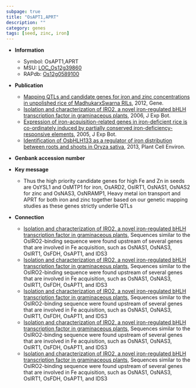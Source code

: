 ```yaml
---
subpage: true
title: "OsAPT1,APRT"
description: ""
category: genes
tags: [seed, zinc, iron]
---
```


* **Information**  
    + Symbol: OsAPT1,APRT  
    + MSU: [LOC_Os12g39860](http://rice.plantbiology.msu.edu/cgi-bin/ORF_infopage.cgi?orf=LOC_Os12g39860)  
    + RAPdb: [Os12g0589100](http://rapdb.dna.affrc.go.jp/viewer/gbrowse_details/irgsp1?name=Os12g0589100)  

* **Publication**  
    + [Mapping QTLs and candidate genes for iron and zinc concentrations in unpolished rice of MadhukarxSwarna RILs](http://www.ncbi.nlm.nih.gov/pubmed?term=Mapping+QTLs+and+candidate+genes+for+iron+and+zinc+concentrations+in+unpolished+rice+of+MadhukarxSwarna+RILs%5BTitle%5D), 2012, Gene.
    + [Isolation and characterization of IRO2, a novel iron-regulated bHLH transcription factor in graminaceous plants](http://www.ncbi.nlm.nih.gov/pubmed?term=Isolation+and+characterization+of+IRO2,+a+novel+iron-regulated+bHLH+transcription+factor+in+graminaceous+plants%5BTitle%5D), 2006, J Exp Bot.
    + [Expression of iron-acquisition-related genes in iron-deficient rice is co-ordinately induced by partially conserved iron-deficiency-responsive elements](http://www.ncbi.nlm.nih.gov/pubmed?term=Expression+of+iron-acquisition-related+genes+in+iron-deficient+rice+is+co-ordinately+induced+by+partially+conserved+iron-deficiency-responsive+elements%5BTitle%5D), 2005, J Exp Bot.
    + [Identification of OsbHLH133 as a regulator of iron distribution between roots and shoots in Oryza sativa](http://www.ncbi.nlm.nih.gov/pubmed?term=Identification+of+OsbHLH133+as+a+regulator+of+iron+distribution+between+roots+and+shoots+in+Oryza+sativa%5BTitle%5D), 2013, Plant Cell Environ.

* **Genbank accession number**  

* **Key message**  
    + Thus the high priority candidate genes for high Fe and Zn in seeds are OsYSL1 and OsMTP1 for iron, OsARD2, OsIRT1, OsNAS1, OsNAS2 for zinc and OsNAS3, OsNRAMP1, Heavy metal ion transport and APRT for both iron and zinc together based on our genetic mapping studies as these genes strictly underlie QTLs

* **Connection**  
    + [Isolation and characterization of IRO2, a novel iron-regulated bHLH transcription factor in graminaceous plants](http://www.ncbi.nlm.nih.gov/pubmed?term=Isolation+and+characterization+of+IRO2,+a+novel+iron-regulated+bHLH+transcription+factor+in+graminaceous+plants%5BTitle%5D), Sequences similar to the OsIRO2-binding sequence were found upstream of several genes that are involved in Fe acquisition, such as OsNAS1, OsNAS3, OsIRT1, OsFDH, OsAPT1, and IDS3
    + [Isolation and characterization of IRO2, a novel iron-regulated bHLH transcription factor in graminaceous plants](http://www.ncbi.nlm.nih.gov/pubmed?term=Isolation+and+characterization+of+IRO2,+a+novel+iron-regulated+bHLH+transcription+factor+in+graminaceous+plants%5BTitle%5D), Sequences similar to the OsIRO2-binding sequence were found upstream of several genes that are involved in Fe acquisition, such as OsNAS1, OsNAS3, OsIRT1, OsFDH, OsAPT1, and IDS3
    + [Isolation and characterization of IRO2, a novel iron-regulated bHLH transcription factor in graminaceous plants](http://www.ncbi.nlm.nih.gov/pubmed?term=Isolation+and+characterization+of+IRO2,+a+novel+iron-regulated+bHLH+transcription+factor+in+graminaceous+plants%5BTitle%5D), Sequences similar to the OsIRO2-binding sequence were found upstream of several genes that are involved in Fe acquisition, such as OsNAS1, OsNAS3, OsIRT1, OsFDH, OsAPT1, and IDS3
    + [Isolation and characterization of IRO2, a novel iron-regulated bHLH transcription factor in graminaceous plants](http://www.ncbi.nlm.nih.gov/pubmed?term=Isolation+and+characterization+of+IRO2,+a+novel+iron-regulated+bHLH+transcription+factor+in+graminaceous+plants%5BTitle%5D), Sequences similar to the OsIRO2-binding sequence were found upstream of several genes that are involved in Fe acquisition, such as OsNAS1, OsNAS3, OsIRT1, OsFDH, OsAPT1, and IDS3
    + [Isolation and characterization of IRO2, a novel iron-regulated bHLH transcription factor in graminaceous plants](http://www.ncbi.nlm.nih.gov/pubmed?term=Isolation+and+characterization+of+IRO2,+a+novel+iron-regulated+bHLH+transcription+factor+in+graminaceous+plants%5BTitle%5D), Sequences similar to the OsIRO2-binding sequence were found upstream of several genes that are involved in Fe acquisition, such as OsNAS1, OsNAS3, OsIRT1, OsFDH, OsAPT1, and IDS3



